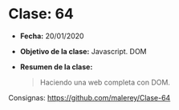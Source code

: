 # Clase: 64

- **Fecha:** 20/01/2020
- **Objetivo de la clase:** Javascript. DOM
- **Resumen de la clase:**

  > Haciendo una web completa con DOM.

Consignas:
https://github.com/malerey/Clase-64
